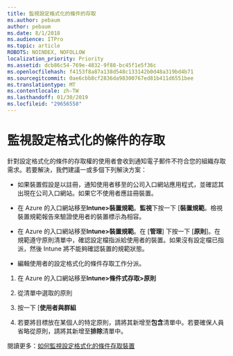 ```yaml
---
title: 監視設定格式化的條件的存取
ms.author: pebaum
author: pebaum
ms.date: 8/1/2018
ms.audience: ITPro
ms.topic: article
ROBOTS: NOINDEX, NOFOLLOW
localization_priority: Priority
ms.assetid: dcb86c54-769e-4832-9f88-bc45f1e5f36c
ms.openlocfilehash: f4153f8a87a138d548c133142b0d48a319bd4b71
ms.sourcegitcommit: 0ae6cbb8cf2836da98300767ed81b411d6551bee
ms.translationtype: MT
ms.contentlocale: zh-TW
ms.lasthandoff: 01/30/2019
ms.locfileid: "29656558"
---
```

# <a name="monitoring-conditional-access"></a>監視設定格式化的條件的存取

針對設定格式化的條件的存取權的使用者會收到通知電子郵件不符合您的組織存取需求。若要解決，我們建議一或多個下列解決方案：
  
- 如果裝置假設是以註冊，通知使用者移至的公司入口網站應用程式，並確認其出現在公司入口網站。如果它不使用者應註冊裝置。
    
- 在 Azure 的入口網站移至**Intune\>裝置規範**。**監視**下按一下 [**裝置規範**。檢視裝置規範報告來驗證使用者的裝置標示為相容。 
    
- 在 Azure 的入口網站移至**Intune\>裝置規範**。在 [**管理**] 下按一下 [**原則**]。在規範遵守原則清單中，確認設定檔指派給使用者的裝置。如果沒有設定檔已指派，然後 Intune 將不能夠確認裝置的規範狀態。 
    
- 編輯使用者的設定格式化的條件存取工作分派。
    
1. 在 Azure 的入口網站移至**Intune\>條件式存取\>原則**
    
2. 從清單中選取的原則
    
3. 按一下 [**使用者與群組**
    
4. 若要將目標放在某個人的特定原則，請將其新增至**包含**清單中。若要確保人員省略從原則，請將其新增至**排除**清單中。 
    
閱讀更多：[如何監視設定格式化的條件存取裝置](https://docs.microsoft.com/intune/conditional-access-exchange-monitor)
  

